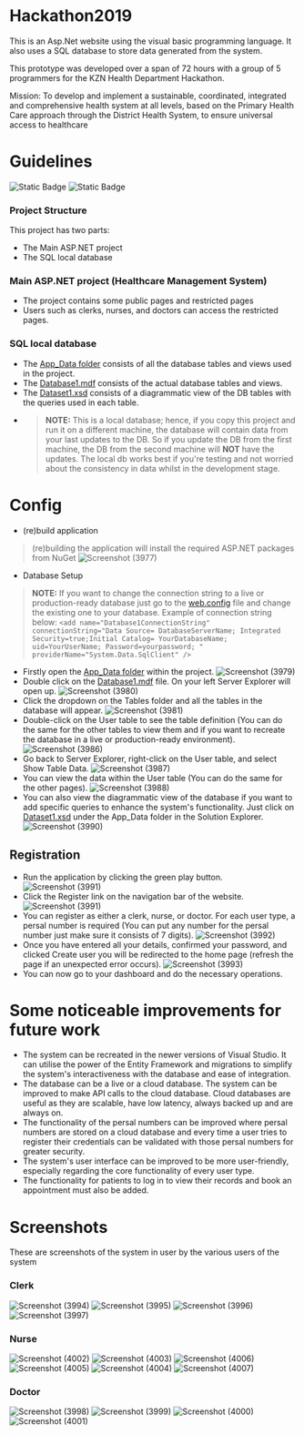 # Hackathon2019

This is an Asp.Net website using the visual basic programming language. It also uses a SQL database to store data generated from the system.

This prototype was developed over a span of 72 hours with a group of 5 programmers for the KZN Health Department Hackathon.

Mission:
To develop and implement a sustainable, coordinated, integrated and comprehensive health system at all levels, based on the Primary Health Care approach through the District Health System, to ensure universal access to healthcare

# Guidelines
![Static Badge](https://img.shields.io/badge/Visual%20Studio-2010%20or%20later-green) ![Static Badge](https://img.shields.io/badge/.Net%20Framework-4-purple)

### Project Structure

This project has two parts:

- The Main ASP.NET project
- The SQL local database

### Main ASP.NET project (Healthcare Management System) 

- The project contains some public pages and restricted pages
- Users such as clerks, nurses, and doctors can access the restricted pages.

### SQL local database

- The [App_Data folder](/App_Data) consists of all the database tables and views used in the project.
- The [Database1.mdf](App_Data/ASPNETDB.MDF) consists of the actual database tables and views.
- The [Dataset1.xsd](App_Data/DataSet1.xsd) consists of a diagrammatic view of the DB tables with the queries used in each table.
- > **NOTE:** This is a local database; hence, if you copy this project and run it on a different machine, the database will contain data from your last updates to the DB. So if you update the DB from the first machine, the DB from the second machine will **NOT** have the updates. The local db works best if you're testing and not worried about the consistency in data whilst in the development stage.

# Config

- (re)build application
> (re)building the application will install the required ASP.NET packages from NuGet
![Screenshot (3977)](https://github.com/LuckyMaley/Hackathon2019/assets/58641501/ad22041d-502d-49d9-b939-c367a1a57613)

- Database Setup
> **NOTE:** If you want to change the connection string to a live or production-ready database just go to the [web.config](/web.config) file and change the existing one to your database. Example of connection string below:
```<add name="Database1ConnectionString" connectionString="Data Source= DatabaseServerName; Integrated Security=true;Initial Catalog= YourDatabaseName; uid=YourUserName; Password=yourpassword; " providerName="System.Data.SqlClient" />```  
- Firstly open the [App_Data folder](/App_Data) within the project.
![Screenshot (3979)](https://github.com/LuckyMaley/Hackathon2019/assets/58641501/5ece902f-dd60-4ac6-80be-083b53da53a3)
- Double click on the [Database1.mdf](App_Data/ASPNETDB.MDF) file. On your left Server Explorer will open up.
![Screenshot (3980)](https://github.com/LuckyMaley/Hackathon2019/assets/58641501/ce9c5489-99ac-4f4a-8d85-485c3d4eb35b)
- Click the dropdown on the Tables folder and all the tables in the database will appear.
![Screenshot (3981)](https://github.com/LuckyMaley/Hackathon2019/assets/58641501/a491689c-6df5-46ab-94e2-c783c94244b4)
- Double-click on the User table to see the table definition (You can do the same for the other tables to view them and if you want to recreate the database in a live or production-ready environment).
![Screenshot (3986)](https://github.com/LuckyMaley/Hackathon2019/assets/58641501/8968389d-9a22-4539-923c-d21e2ad2028d)
- Go back to Server Explorer, right-click on the User table, and select Show Table Data.
![Screenshot (3987)](https://github.com/LuckyMaley/Hackathon2019/assets/58641501/ebd354fb-1da6-4786-921b-dcfd0bad5ad0)
- You can view the data within the User table (You can do the same for the other pages).
![Screenshot (3988)](https://github.com/LuckyMaley/Hackathon2019/assets/58641501/5363d5f8-46c7-4830-8d62-70214d31aa32)
- You can also view the diagrammatic view of the database if you want to add specific queries to enhance the system's functionality. Just click on [Dataset1.xsd](App_Data/DataSet1.xsd) under the App_Data folder in the Solution Explorer.
![Screenshot (3990)](https://github.com/LuckyMaley/Hackathon2019/assets/58641501/76f1e2c7-3ee6-40d1-81c5-fea3dc3ee1ba)

## Registration

- Run the application by clicking the green play button.
![Screenshot (3991)](https://github.com/LuckyMaley/Hackathon2019/assets/58641501/9f917b32-211f-4c2e-b29e-6d3d6482704f)
- Click the Register link on the navigation bar of the website.
![Screenshot (3991)](https://github.com/LuckyMaley/Hackathon2019/assets/58641501/3f001d4d-f084-4417-bd68-2a5cc2f8a7b0)
- You can register as either a clerk, nurse, or doctor. For each user type, a persal number is required (You can put any number for the persal number just make sure it consists of 7 digits).
![Screenshot (3992)](https://github.com/LuckyMaley/Hackathon2019/assets/58641501/70ddd1b3-7192-4f86-bf7c-cb0ffa0bc4be)
- Once you have entered all your details, confirmed your password, and clicked Create user you will be redirected to the home page (refresh the page if an unexpected error occurs).
![Screenshot (3993)](https://github.com/LuckyMaley/Hackathon2019/assets/58641501/29270931-7c3c-49b1-b0f1-728964282dc6)
- You can now go to your dashboard and do the necessary operations.

# Some noticeable improvements for future work

- The system can be recreated in the newer versions of Visual Studio. It can utilise the power of the Entity Framework and migrations to simplify the system's interactiveness with the database and ease of integration.
- The database can be a live or a cloud database. The system can be improved to make API calls to the cloud database. Cloud databases are useful as they are scalable, have low latency, always backed up and are always on.
- The functionality of the persal numbers can be improved where persal numbers are stored on a cloud database and every time a user tries to register their credentials can be validated with those persal numbers for greater security.
- The system's user interface can be improved to be more user-friendly, especially regarding the core functionality of every user type.
- The functionality for patients to log in to view their records and book an appointment must also be added.

# Screenshots

These are screenshots of the system in user by the various users of the system

### Clerk

![Screenshot (3994)](https://github.com/LuckyMaley/Hackathon2019/assets/58641501/b037efba-5148-43ef-af4a-8868fda046f3)
![Screenshot (3995)](https://github.com/LuckyMaley/Hackathon2019/assets/58641501/453cb6b2-883d-4648-8249-67768f8b3b3d)
![Screenshot (3996)](https://github.com/LuckyMaley/Hackathon2019/assets/58641501/d1a05896-ca13-48d8-af45-a880279a24a3)
![Screenshot (3997)](https://github.com/LuckyMaley/Hackathon2019/assets/58641501/4dfdd9d8-9752-4403-ae52-ee5a3149fb1b)

### Nurse

![Screenshot (4002)](https://github.com/LuckyMaley/Hackathon2019/assets/58641501/4e5c1a93-4cad-49e8-878c-5de03acf3a05)
![Screenshot (4003)](https://github.com/LuckyMaley/Hackathon2019/assets/58641501/ff49bb7e-1c2b-496e-b701-a811fb7c5e44)
![Screenshot (4006)](https://github.com/LuckyMaley/Hackathon2019/assets/58641501/a17547e6-c837-46fe-95ef-bb1232319515)
![Screenshot (4005)](https://github.com/LuckyMaley/Hackathon2019/assets/58641501/4741cc61-9e2d-4a2e-8771-9834196d6d29)
![Screenshot (4004)](https://github.com/LuckyMaley/Hackathon2019/assets/58641501/aa4b76a2-6922-4cdf-98af-0393e5f67c04)
![Screenshot (4007)](https://github.com/LuckyMaley/Hackathon2019/assets/58641501/de2c1b64-e2cd-4217-b15b-f414fef2e0e4)


### Doctor

![Screenshot (3998)](https://github.com/LuckyMaley/Hackathon2019/assets/58641501/c3755758-da59-4c5f-8a5c-99185355e816)
![Screenshot (3999)](https://github.com/LuckyMaley/Hackathon2019/assets/58641501/66b21874-72aa-4b85-a9c5-ac2e1e5edd57)
![Screenshot (4000)](https://github.com/LuckyMaley/Hackathon2019/assets/58641501/557fffbe-4f7c-4fd0-a686-e4ca32289cdd)
![Screenshot (4001)](https://github.com/LuckyMaley/Hackathon2019/assets/58641501/4427072a-d07d-4224-a02f-3ab937294b4e)

